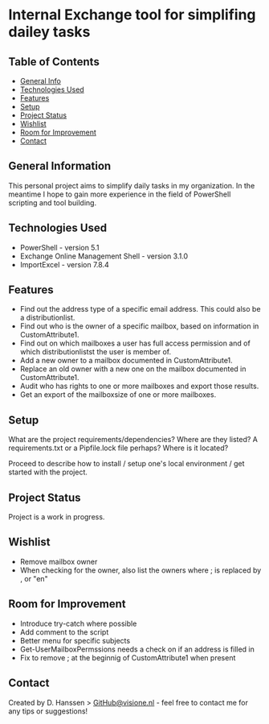 # Internal Exchange tool for simplifing dailey tasks

## Table of Contents
* [General Info](#general-information)
* [Technologies Used](#technologies-used)
* [Features](#features)
* [Setup](#setup)
* [Project Status](#project-status)
* [Wishlist](#Wishlist)
* [Room for Improvement](#room-for-improvement)
* [Contact](#contact)


## General Information
This personal project aims to simplify daily tasks in my organization. In the meantime I hope to gain more experience in the field of PowerShell scripting and tool building.


## Technologies Used
- PowerShell - version 5.1
- Exchange Online Management Shell - version 3.1.0
- ImportExcel - version 7.8.4


## Features
- Find out the address type of a specific email address. This could also be a distributionlist.
- Find out who is the owner of a specific mailbox, based on information in CustomAttribute1.
- Find out on which mailboxes a user has full access permission and of which distributionlistst the user is member of.
- Add a new owner to a mailbox documented in CustomAttribute1.
- Replace an old owner with a new one on the mailbox documented in CustomAttribute1.
- Audit who has rights to one or more mailboxes and export those results.
- Get an export of the mailboxsize of one or more mailboxes.


## Setup
What are the project requirements/dependencies? Where are they listed? A requirements.txt or a Pipfile.lock file perhaps? Where is it located?

Proceed to describe how to install / setup one's local environment / get started with the project.


## Project Status
Project is a work in progress.


## Wishlist
- Remove mailbox owner
- When checking for the owner, also list the owners where ; is replaced by , or "en"


## Room for Improvement
- Introduce try-catch where possible
- Add comment to the script
- Better menu for specific subjects
- Get-UserMailboxPermssions needs a check on if an address is filled in
- Fix to remove ; at the beginnig of CustomAttribute1 when present


## Contact
Created by D. Hanssen > GitHub@visione.nl - feel free to contact me for any tips or suggestions!